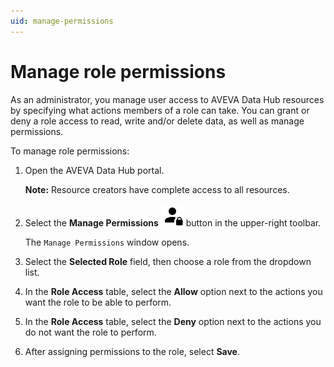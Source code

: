 ```yaml
---
uid: manage-permissions
---
```


# Manage role permissions

As an administrator, you manage user access to AVEVA Data Hub resources by specifying what actions members of a role can take. You can grant or deny a role access to read, write and/or delete data, as well as manage permissions.

To manage role permissions:

1. Open the AVEVA Data Hub portal.

   **Note:** Resource creators have complete access to all resources.

1. Select the **Manage Permissions** ![](../../_icons/default/account-lock.svg) button in the upper-right toolbar.

   The `Manage Permissions` window opens.

1. Select the **Selected Role** field, then choose a role from the dropdown list.

1. In the **Role Access** table, select the **Allow** option next to the actions you want the role to be able to perform.

1. In the **Role Access** table, select the **Deny** option next to the actions you do not want the role to perform.

1. After assigning permissions to the role, select **Save**.
